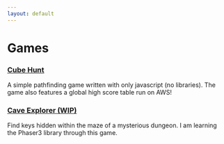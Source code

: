 ```yaml
---
layout: default
---
```

# Games

### [Cube Hunt](./game_source/cubehunt/cubehunt.html)

A simple pathfinding game written with only javascript (no libraries).
The game also features a global high score table run on AWS!

### [Cave Explorer (WIP)](./game_source/caveexplorer/index.html)

Find keys hidden within the maze of a mysterious dungeon.
I am learning the Phaser3 library through this game.
